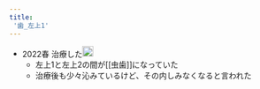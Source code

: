 ```yaml
---
title:
 '歯_左上1'
---
```


- 2022春 治療した<img src='https://scrapbox.io/api/pages/blu3mo-public/blu3mo/icon' alt='blu3mo.icon' height="19.5"/>
    - 左上1と左上2の間が[[虫歯]]になっていた
    - 治療後も少々沁みているけど、その内しみなくなると言われた

